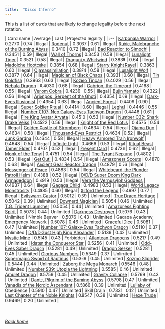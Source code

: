 ```yaml
---
title:  "Disco Inferno"
---
```


This is a list of cards that are likely to change legality before the next rotation.

| Card name | Average | Last | Projected legality |
| :-- |
[Karbonala Warrior](https://db.ygoprodeck.com/card/?search=Karbonala%20Warrior) | 0.2770 | 0.74 | Illegal |
[Rodenut](https://db.ygoprodeck.com/card/?search=Rodenut) | 0.3037 | 0.61 | Illegal |
[Rubic, Malebranche of the Burning Abyss](https://db.ygoprodeck.com/card/?search=Rubic,%20Malebranche%20of%20the%20Burning%20Abyss) | 0.3410 | 0.72 | Illegal |
[Bad Reaction to Simochi](https://db.ygoprodeck.com/card/?search=Bad%20Reaction%20to%20Simochi) | 0.3451 | 0.59 | Illegal |
[Wall of Thorns](https://db.ygoprodeck.com/card/?search=Wall%20of%20Thorns) | 0.3453 | 0.58 | Illegal |
[Lunalight Tiger](https://db.ygoprodeck.com/card/?search=Lunalight%20Tiger) | 0.3521 | 0.58 | Illegal |
[Dragunity Whirlwind](https://db.ygoprodeck.com/card/?search=Dragunity%20Whirlwind) | 0.3839 | 0.64 | Illegal |
[Madolche Hootcake](https://db.ygoprodeck.com/card/?search=Madolche%20Hootcake) | 0.3854 | 0.68 | Illegal |
[Starry Knight Rayel](https://db.ygoprodeck.com/card/?search=Starry%20Knight%20Rayel) | 0.3863 | 0.60 | Illegal |
[Ojamassimilation](https://db.ygoprodeck.com/card/?search=Ojamassimilation) | 0.3874 | 0.58 | Illegal |
[Lunalight Wolf](https://db.ygoprodeck.com/card/?search=Lunalight%20Wolf) | 0.3877 | 0.64 | Illegal |
[Magician of Black Chaos](https://db.ygoprodeck.com/card/?search=Magician%20of%20Black%20Chaos) | 0.3931 | 0.60 | Illegal |
[Tin Goldfish](https://db.ygoprodeck.com/card/?search=Tin%20Goldfish) | 0.3963 | 0.63 | Illegal |
[Kozmo Tincan](https://db.ygoprodeck.com/card/?search=Kozmo%20Tincan) | 0.4029 | 0.56 | Illegal |
[Nebula Dragon](https://db.ygoprodeck.com/card/?search=Nebula%20Dragon) | 0.4030 | 0.68 | Illegal |
[Gabrion, the Timelord](https://db.ygoprodeck.com/card/?search=Gabrion,%20the%20Timelord) | 0.4168 | 0.55 | Illegal |
[Venom Cobra](https://db.ygoprodeck.com/card/?search=Venom%20Cobra) | 0.4236 | 0.55 | Illegal |
[Bujin Yamato](https://db.ygoprodeck.com/card/?search=Bujin%20Yamato) | 0.4322 | 0.56 | Illegal |
[Arionpos, Serpent of the Ghoti](https://db.ygoprodeck.com/card/?search=Arionpos,%20Serpent%20of%20the%20Ghoti) | 0.4354 | 0.69 | Illegal |
[Dark-Eyes Illusionist](https://db.ygoprodeck.com/card/?search=Dark-Eyes%20Illusionist) | 0.4354 | 0.63 | Illegal |
[Ancient Forest](https://db.ygoprodeck.com/card/?search=Ancient%20Forest) | 0.4409 | 0.90 | Illegal |
[Super Soldier Ritual](https://db.ygoprodeck.com/card/?search=Super%20Soldier%20Ritual) | 0.4414 | 0.60 | Illegal |
[Leghul](https://db.ygoprodeck.com/card/?search=Leghul) | 0.4446 | 0.55 | Illegal |
[Number C107: Neo Galaxy-Eyes Tachyon Dragon](https://db.ygoprodeck.com/card/?search=Number%20C107:%20Neo%20Galaxy-Eyes%20Tachyon%20Dragon) | 0.4446 | 0.61 | Illegal |
[Fire King Avatar Arvata](https://db.ygoprodeck.com/card/?search=Fire%20King%20Avatar%20Arvata) | 0.4510 | 0.53 | Illegal |
[Number C32: Shark Drake Veiss](https://db.ygoprodeck.com/card/?search=Number%20C32:%20Shark%20Drake%20Veiss) | 0.4522 | 0.56 | Illegal |
[Knight of the Red Lotus](https://db.ygoprodeck.com/card/?search=Knight%20of%20the%20Red%20Lotus) | 0.4575 | 0.54 | Illegal |
[Golden Castle of Stromberg](https://db.ygoprodeck.com/card/?search=Golden%20Castle%20of%20Stromberg) | 0.4634 | 0.54 | Illegal |
[Ojama Duo](https://db.ygoprodeck.com/card/?search=Ojama%20Duo) | 0.4634 | 0.58 | Illegal |
[Thousand-Eyes Restrict](https://db.ygoprodeck.com/card/?search=Thousand-Eyes%20Restrict) | 0.4634 | 0.52 | Illegal |
[Junk Gardna](https://db.ygoprodeck.com/card/?search=Junk%20Gardna) | 0.4644 | 0.58 | Illegal |
[Heavy Armored Train Ironwolf](https://db.ygoprodeck.com/card/?search=Heavy%20Armored%20Train%20Ironwolf) | 0.4648 | 0.54 | Illegal |
[Infinite Light](https://db.ygoprodeck.com/card/?search=Infinite%20Light) | 0.4666 | 0.53 | Illegal |
[Ritual Beast Tamer Elder](https://db.ygoprodeck.com/card/?search=Ritual%20Beast%20Tamer%20Elder) | 0.4707 | 0.52 | Illegal |
[Present Card](https://db.ygoprodeck.com/card/?search=Present%20Card) | 0.4736 | 0.62 | Illegal |
[Monk of the Tenyi](https://db.ygoprodeck.com/card/?search=Monk%20of%20the%20Tenyi) | 0.4751 | 0.54 | Illegal |
[The Tyrant Neptune](https://db.ygoprodeck.com/card/?search=The%20Tyrant%20Neptune) | 0.4802 | 0.53 | Illegal |
[Get Out!](https://db.ygoprodeck.com/card/?search=Get%20Out!) | 0.4834 | 0.54 | Illegal |
[Amazoness Scouts](https://db.ygoprodeck.com/card/?search=Amazoness%20Scouts) | 0.4870 | 0.63 | Illegal |
[Ancient Gear Reactor Dragon](https://db.ygoprodeck.com/card/?search=Ancient%20Gear%20Reactor%20Dragon) | 0.4879 | 0.76 | Illegal |
[Messenger of Peace](https://db.ygoprodeck.com/card/?search=Messenger%20of%20Peace) | 0.4883 | 0.54 | Illegal |
[Whitebeard, the Plunder Patroll Helm](https://db.ygoprodeck.com/card/?search=Whitebeard,%20the%20Plunder%20Patroll%20Helm) | 0.4888 | 0.52 | Illegal |
[D/D/D Super Doom King Dark Armageddon](https://db.ygoprodeck.com/card/?search=D/D/D%20Super%20Doom%20King%20Dark%20Armageddon) | 0.4919 | 0.53 | Illegal |
[Vera the Vernusylph Goddess](https://db.ygoprodeck.com/card/?search=Vera%20the%20Vernusylph%20Goddess) | 0.4937 | 0.64 | Illegal |
[Gagaga Child](https://db.ygoprodeck.com/card/?search=Gagaga%20Child) | 0.4983 | 0.53 | Illegal |
[World Legacy Monstrosity](https://db.ygoprodeck.com/card/?search=World%20Legacy%20Monstrosity) | 0.4985 | 0.60 | Illegal |
[Gilford the Legend](https://db.ygoprodeck.com/card/?search=Gilford%20the%20Legend) | 0.4997 | 0.77 | Illegal |
[Evilswarm Castor](https://db.ygoprodeck.com/card/?search=Evilswarm%20Castor) | 0.5012 | 0.39 | Unlimited |
[True Draco Heritage](https://db.ygoprodeck.com/card/?search=True%20Draco%20Heritage) | 0.5042 | 0.39 | Unlimited |
[Downerd Magician](https://db.ygoprodeck.com/card/?search=Downerd%20Magician) | 0.5054 | 0.46 | Unlimited |
[T.G. Trident Launcher](https://db.ygoprodeck.com/card/?search=T.G.%20Trident%20Launcher) | 0.5054 | 0.44 | Unlimited |
[Amazoness Fighting Spirit](https://db.ygoprodeck.com/card/?search=Amazoness%20Fighting%20Spirit) | 0.5073 | 0.44 | Unlimited |
[Darkness Destroyer](https://db.ygoprodeck.com/card/?search=Darkness%20Destroyer) | 0.5076 | 0.43 | Unlimited |
[Nimble Beaver](https://db.ygoprodeck.com/card/?search=Nimble%20Beaver) | 0.5076 | 0.43 | Unlimited |
[Gagaga Academy Emergency Network](https://db.ygoprodeck.com/card/?search=Gagaga%20Academy%20Emergency%20Network) | 0.5078 | 0.46 | Unlimited |
[Graceful Dice](https://db.ygoprodeck.com/card/?search=Graceful%20Dice) | 0.5081 | 0.47 | Unlimited |
[Number 107: Galaxy-Eyes Tachyon Dragon](https://db.ygoprodeck.com/card/?search=Number%20107:%20Galaxy-Eyes%20Tachyon%20Dragon) | 0.5110 | 0.37 | Unlimited |
[D/D/D Gust High King Alexander](https://db.ygoprodeck.com/card/?search=D/D/D%20Gust%20High%20King%20Alexander) | 0.5139 | 0.43 | Unlimited |
[Mystic Mine](https://db.ygoprodeck.com/card/?search=Mystic%20Mine) | 0.5145 | 0.43 | Forbidden |
[Atlantean Dragoons](https://db.ygoprodeck.com/card/?search=Atlantean%20Dragoons) | 0.5217 | 0.49 | Unlimited |
[Idaten the Conqueror Star](https://db.ygoprodeck.com/card/?search=Idaten%20the%20Conqueror%20Star) | 0.5256 | 0.41 | Unlimited |
[Odd-Eyes Saber Dragon](https://db.ygoprodeck.com/card/?search=Odd-Eyes%20Saber%20Dragon) | 0.5281 | 0.49 | Unlimited |
[Dragon Seeker](https://db.ygoprodeck.com/card/?search=Dragon%20Seeker) | 0.5281 | 0.45 | Unlimited |
[Glorious Numbers](https://db.ygoprodeck.com/card/?search=Glorious%20Numbers) | 0.5349 | 0.37 | Unlimited |
[Supermagic Sword of Raptinus](https://db.ygoprodeck.com/card/?search=Supermagic%20Sword%20of%20Raptinus) | 0.5369 | 0.45 | Unlimited |
[Kozmo Sliprider](https://db.ygoprodeck.com/card/?search=Kozmo%20Sliprider) | 0.5444 | 0.44 | Unlimited |
[Zaborg the Mega Monarch](https://db.ygoprodeck.com/card/?search=Zaborg%20the%20Mega%20Monarch) | 0.5546 | 0.48 | Unlimited |
[Number S39: Utopia the Lightning](https://db.ygoprodeck.com/card/?search=Number%20S39:%20Utopia%20the%20Lightning) | 0.5585 | 0.46 | Unlimited |
[Amulet Dragon](https://db.ygoprodeck.com/card/?search=Amulet%20Dragon) | 0.5759 | 0.45 | Unlimited |
[Gravity Collapse](https://db.ygoprodeck.com/card/?search=Gravity%20Collapse) | 0.5769 | 0.43 | Unlimited |
[Dante, Pilgrim of the Burning Abyss](https://db.ygoprodeck.com/card/?search=Dante,%20Pilgrim%20of%20the%20Burning%20Abyss) | 0.5798 | 0.47 | Unlimited |
[Vanadis of the Nordic Ascendant](https://db.ygoprodeck.com/card/?search=Vanadis%20of%20the%20Nordic%20Ascendant) | 0.5866 | 0.39 | Unlimited |
[Lullaby of Obedience](https://db.ygoprodeck.com/card/?search=Lullaby%20of%20Obedience) | 0.5910 | 0.47 | Unlimited |
[Skill Drain](https://db.ygoprodeck.com/card/?search=Skill%20Drain) | 0.7331 | 0.12 | Unlimited |
[Last Chapter of the Noble Knights](https://db.ygoprodeck.com/card/?search=Last%20Chapter%20of%20the%20Noble%20Knights) | 0.8547 | 0.38 | Unlimited |
[Hexe Trude](https://db.ygoprodeck.com/card/?search=Hexe%20Trude) | 0.9469 | 0.20 | Unlimited |

<br>

###### [Back home](index)